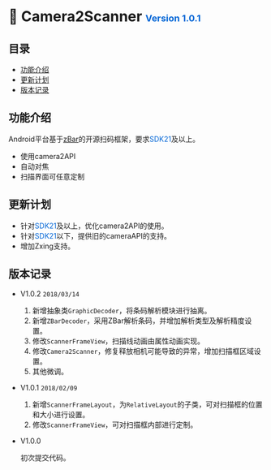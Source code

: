 :star2: Camera2Scanner <font color=#0366d6 size=4 >Version 1.0.1</font>
============================

## 目录
* [功能介绍](#功能介绍)
* [更新计划](#更新计划)
* [版本记录](#版本记录)

## 功能介绍
Android平台基于[zBar](https://github.com/ZBar/ZBar)的开源扫码框架，要求<font color=#0366d6>SDK21</font>及以上。 

-  使用camera2API
-  自动对焦
-  扫描界面可任意定制

## 更新计划
-  针对<font color=#0366d6>SDK21</font>及以上，优化camera2API的使用。
-  针对<font color=#0366d6>SDK21</font>以下，提供旧的cameraAPI的支持。
-  增加Zxing支持。

## 版本记录
-  V1.0.2   `2018/03/14`

    1. 新增抽象类`GraphicDecoder`，将条码解析模块进行抽离。
    2. 新增`ZBarDecoder`，采用ZBar解析条码，并增加解析类型及解析精度设置。
    3. 修改`ScannerFrameView`，扫描线动画由属性动画实现。
    4. 修改`Camera2Scanner`，修复释放相机可能导致的异常，增加扫描框区域设置。
    5. 其他微调。

-  V1.0.1   `2018/02/09`

    1. 新增`ScannerFrameLayout`，为`RelativeLayout`的子类，可对扫描框的位置和大小进行设置。
    2. 修改`ScannerFrameView`，可对扫描框内部进行定制。
    
-  V1.0.0

    初次提交代码。
